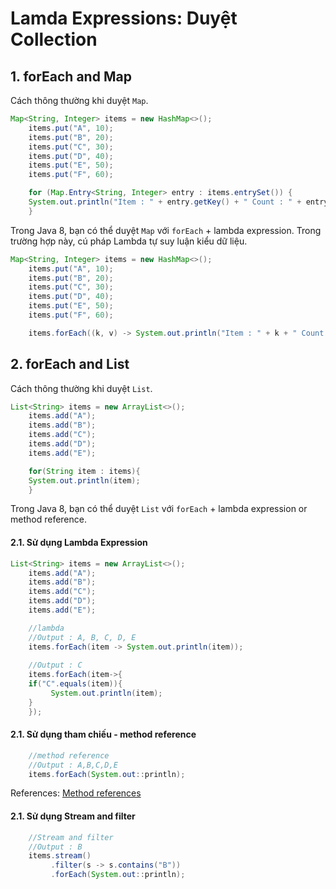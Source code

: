 # Lamda Expressions: Duyệt Collection

## 1. forEach and Map

Cách thông thường khi duyệt `Map`.
```Java
Map<String, Integer> items = new HashMap<>();
    items.put("A", 10);
    items.put("B", 20);
    items.put("C", 30);
    items.put("D", 40);
    items.put("E", 50);
    items.put("F", 60);

    for (Map.Entry<String, Integer> entry : items.entrySet()) {
	System.out.println("Item : " + entry.getKey() + " Count : " + entry.getValue());
    }
```

Trong Java 8, bạn có thể duyệt `Map` với `forEach` + lambda expression. Trong trường hợp này, cú pháp Lambda tự suy luận kiểu dữ liệu.
```Java
Map<String, Integer> items = new HashMap<>();
    items.put("A", 10);
    items.put("B", 20);
    items.put("C", 30);
    items.put("D", 40);
    items.put("E", 50);
    items.put("F", 60);

    items.forEach((k, v) -> System.out.println("Item : " + k + " Count : " + v));
```

## 2. forEach and List

Cách thông thường khi duyệt `List`.
```Java
List<String> items = new ArrayList<>();
    items.add("A");
    items.add("B");
    items.add("C");
    items.add("D");
    items.add("E");

    for(String item : items){
	System.out.println(item);
    }
```

Trong Java 8, bạn có thể duyệt `List` với `forEach` + lambda expression or method reference.

#### 2.1. Sử dụng Lambda Expression
```Java
List<String> items = new ArrayList<>();
    items.add("A");
    items.add("B");
    items.add("C");
    items.add("D");
    items.add("E");

    //lambda
    //Output : A, B, C, D, E
    items.forEach(item -> System.out.println(item));
    
    //Output : C
    items.forEach(item->{
	if("C".equals(item)){
	     System.out.println(item);
	}
    });
```

#### 2.1. Sử dụng tham chiếu - method reference
```java
    //method reference
    //Output : A,B,C,D,E
    items.forEach(System.out::println);
```
References: [Method references](../../../../blob/master/Java%208/4.%20Method%20References.md)

#### 2.1. Sử dụng Stream and filter
```java
    //Stream and filter
    //Output : B
    items.stream()
         .filter(s -> s.contains("B"))
         .forEach(System.out::println);
```
